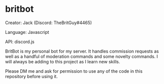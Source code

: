 # britbot

Creator: Jack (Discord: TheBritGuy#4465)

Language: Javascript

API: discord.js

BritBot is my personal bot for my server. It handles commission requests as well as a handful of moderation commands and some novelty commands. I will always be adding to this project as I learn new skills.

Please DM me and ask for permission to use any of the code in this repository before using it.


